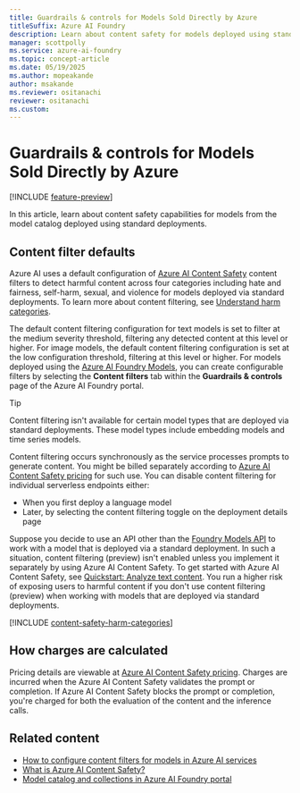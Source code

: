 ```yaml
---
title: Guardrails & controls for Models Sold Directly by Azure 
titleSuffix: Azure AI Foundry
description: Learn about content safety for models deployed using standard deployments, using Azure AI Foundry.
manager: scottpolly
ms.service: azure-ai-foundry
ms.topic: concept-article
ms.date: 05/19/2025
ms.author: mopeakande 
author: msakande
ms.reviewer: ositanachi
reviewer: ositanachi
ms.custom: 
---
```


# Guardrails & controls for Models Sold Directly by Azure 

[!INCLUDE [feature-preview](../includes/feature-preview.md)]

In this article, learn about content safety capabilities for models from the model catalog deployed using standard deployments.


## Content filter defaults

Azure AI uses a default configuration of [Azure AI Content Safety](/azure/ai-services/content-safety/overview) content filters to detect harmful content across four categories including hate and fairness, self-harm, sexual, and violence for models deployed via standard deployments. To learn more about content filtering, see [Understand harm categories](#understand-harm-categories).

The default content filtering configuration for text models is set to filter at the medium severity threshold, filtering any detected content at this level or higher. For image models, the default content filtering configuration is set at the low configuration threshold, filtering at this level or higher. For models deployed using the [Azure AI Foundry Models](../../ai-foundry/model-inference/how-to/configure-content-filters.md), you can create configurable filters by selecting the **Content filters** tab within the **Guardrails & controls** page of the Azure AI Foundry portal.

> [!TIP]
> Content filtering isn't available for certain model types that are deployed via standard deployments. These model types include embedding models and time series models.

Content filtering occurs synchronously as the service processes prompts to generate content. You might be billed separately according to [Azure AI Content Safety pricing](https://azure.microsoft.com/pricing/details/cognitive-services/content-safety/) for such use. You can disable content filtering for individual serverless endpoints either:

- When you first deploy a language model
- Later, by selecting the content filtering toggle on the deployment details page

Suppose you decide to use an API other than the [Foundry Models API](/azure/ai-studio/reference/reference-model-inference-api) to work with a model that is deployed via a standard deployment. In such a situation, content filtering (preview) isn't enabled unless you implement it separately by using Azure AI Content Safety. To get started with Azure AI Content Safety, see [Quickstart: Analyze text content](/azure/ai-services/content-safety/quickstart-text). You run a higher risk of exposing users to harmful content if you don't use content filtering (preview) when working with models that are deployed via standard deployments.

[!INCLUDE [content-safety-harm-categories](../includes/content-safety-harm-categories.md)]

## How charges are calculated

Pricing details are viewable at [Azure AI Content Safety pricing](https://azure.microsoft.com/pricing/details/cognitive-services/content-safety/). Charges are incurred when the Azure AI Content Safety validates the prompt or completion. If Azure AI Content Safety blocks the prompt or completion, you're charged for both the evaluation of the content and the inference calls.

## Related content

- [How to configure content filters for models in Azure AI services](../../ai-foundry/model-inference/how-to/configure-content-filters.md)
- [What is Azure AI Content Safety?](../../ai-services/content-safety/overview.md)
- [Model catalog and collections in Azure AI Foundry portal](../how-to/model-catalog-overview.md)
